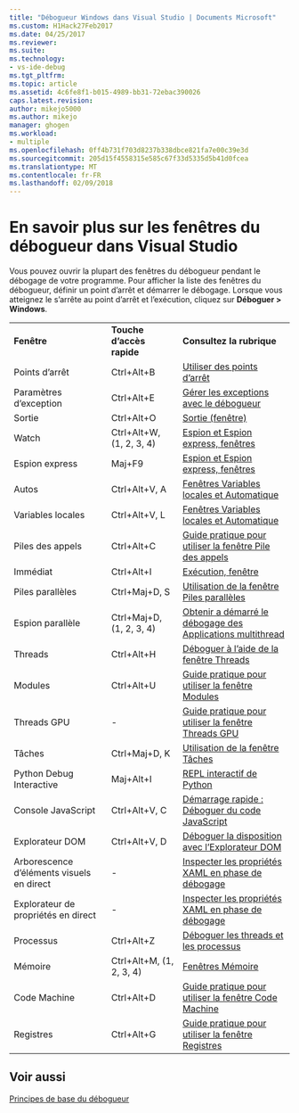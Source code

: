 ```yaml
---
title: "Débogueur Windows dans Visual Studio | Documents Microsoft"
ms.custom: H1Hack27Feb2017
ms.date: 04/25/2017
ms.reviewer: 
ms.suite: 
ms.technology:
- vs-ide-debug
ms.tgt_pltfrm: 
ms.topic: article
ms.assetid: 4c6fe8f1-b015-4989-bb31-72ebac390026
caps.latest.revision: 
author: mikejo5000
ms.author: mikejo
manager: ghogen
ms.workload:
- multiple
ms.openlocfilehash: 0ff4b731f703d8237b338dbce821fa7e00c39e3d
ms.sourcegitcommit: 205d15f4558315e585c67f33d5335d5b41d0fcea
ms.translationtype: MT
ms.contentlocale: fr-FR
ms.lasthandoff: 02/09/2018
---
```

# <a name="learn-about-debugger-windows-in-visual-studio"></a>En savoir plus sur les fenêtres du débogueur dans Visual Studio

Vous pouvez ouvrir la plupart des fenêtres du débogueur pendant le débogage de votre programme. Pour afficher la liste des fenêtres du débogueur, définir un point d’arrêt et démarrer le débogage. Lorsque vous atteignez le s’arrête au point d’arrêt et l’exécution, cliquez sur **Déboguer > Windows**.

||||
|-|-|-|
|**Fenêtre**|**Touche d’accès rapide**|**Consultez la rubrique**|
|Points d’arrêt|Ctrl+Alt+B|[Utiliser des points d’arrêt](../debugger/using-breakpoints.md)|
|Paramètres d’exception|Ctrl+Alt+E|[Gérer les exceptions avec le débogueur](../debugger/managing-exceptions-with-the-debugger.md)|
|Sortie|Ctrl+Alt+O|[Sortie (fenêtre)](../ide/reference/output-window.md)|
|Watch|Ctrl+Alt+W, (1, 2, 3, 4)|[Espion et Espion express, fenêtres](../debugger/watch-and-quickwatch-windows.md)|
|Espion express|Maj+F9|[Espion et Espion express, fenêtres](../debugger/watch-and-quickwatch-windows.md)|
|Autos|Ctrl+Alt+V, A|[Fenêtres Variables locales et Automatique](../debugger/autos-and-locals-windows.md)|
|Variables locales|Ctrl+Alt+V, L|[Fenêtres Variables locales et Automatique](../debugger/autos-and-locals-windows.md)|
|Piles des appels|Ctrl+Alt+C|[Guide pratique pour utiliser la fenêtre Pile des appels](../debugger/how-to-use-the-call-stack-window.md)|
|Immédiat|Ctrl+Alt+I|[Exécution, fenêtre](../ide/reference/immediate-window.md)|
|Piles parallèles|Ctrl+Maj+D, S|[Utilisation de la fenêtre Piles parallèles](../debugger/using-the-parallel-stacks-window.md)|
|Espion parallèle|Ctrl+Maj+D, (1, 2, 3, 4)|[Obtenir a démarré le débogage des Applications multithread](../debugger/get-started-debugging-multithreaded-apps.md)|
|Threads|Ctrl+Alt+H|[Déboguer à l’aide de la fenêtre Threads](../debugger/how-to-use-the-threads-window.md)|
|Modules|Ctrl+Alt+U|[Guide pratique pour utiliser la fenêtre Modules](../debugger/how-to-use-the-modules-window.md)|
|Threads GPU|-|[Guide pratique pour utiliser la fenêtre Threads GPU](../debugger/how-to-use-the-gpu-threads-window.md)|
|Tâches|Ctrl+Maj+D, K|[Utilisation de la fenêtre Tâches](../debugger/using-the-tasks-window.md)|
|Python Debug Interactive|Maj+Alt+I|[REPL interactif de Python](../python/interactive-repl.md)|
|Console JavaScript|Ctrl+Alt+V, C|[Démarrage rapide : Déboguer du code JavaScript](../debugger/quickstart-debug-javascript-using-the-console.md)|
|Explorateur DOM|Ctrl+Alt+V, D|[Déboguer la disposition avec l’Explorateur DOM](../debugger/debug-layout-using-dom-explorer.md)|
|Arborescence d’éléments visuels en direct|-|[Inspecter les propriétés XAML en phase de débogage](../debugger/inspect-xaml-properties-while-debugging.md)|
|Explorateur de propriétés en direct|-|[Inspecter les propriétés XAML en phase de débogage](../debugger/inspect-xaml-properties-while-debugging.md)|
|Processus|Ctrl+Alt+Z|[Déboguer les threads et les processus](../debugger/debug-threads-and-processes.md)|
|Mémoire|Ctrl+Alt+M, (1, 2, 3, 4)|[Fenêtres Mémoire](../debugger/memory-windows.md)|
|Code Machine|Ctrl+Alt+D|[Guide pratique pour utiliser la fenêtre Code Machine](../debugger/how-to-use-the-disassembly-window.md)|
|Registres|Ctrl+Alt+G|[Guide pratique pour utiliser la fenêtre Registres](../debugger/how-to-use-the-registers-window.md)|

## <a name="see-also"></a>Voir aussi

[Principes de base du débogueur](../debugger/debugger-basics.md)